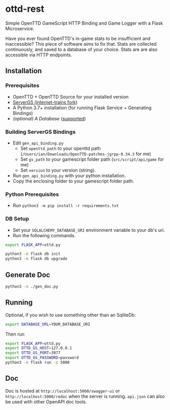 # ottd-rest
Simple OpenTTD GameScript HTTP Binding and Game Logger with a Flask Microservice.

Have you ever found OpenTTD's in-game stats to be insufficient and inaccessible? 
This piece of software aims to fix that. 
Stats are collected continuously, and saved to a database of your choice. 
Stats are are also accessible via HTTP endpoints.

## Installation
### Prerequisites
* OpenTTD + OpenTTD Source for your installed version
* [ServerGS (internet-trains fork)](https://github.com/internet-trains/ServerGS)
* A Python 3.7+ installation (for running Flask Service + Generating Bindings)
* _(optional) A Database_ ([supported](https://docs.sqlalchemy.org/en/13/dialects/))
### Building ServerGS Bindings
* Edit `gen_api_binding.py`
    * Set `openttd_path` to your openttd path (`/Users/ian/Downloads/OpenTTD-patches-jgrpp-0.34.3` for me)
    * Set `gs_path` to your gamescript folder path (`src/script/api/game` for me)
    * Set `version` to your version (string).
* Run `gen_api_binding.py` with your python installation. 
* Copy the enclosing folder to your gamescript folder path.

### Python Prerequisites
* Run `python3 -m pip install -r requirements.txt`
### DB Setup
* Set your `SQLALCHEMY_DATABASE_URI` environment variable to your db's uri.
* Run the following commands.
```bash
export FLASK_APP=ottd.py

python3 -m flask db init
python3 -m flask db upgrade
```
## Generate Doc
```bash
python3 -m ./gen_doc.py
```
## Running
Optional, if you wish to use something other than an SqliteDb:
```bash
export DATABASE_URL=YOUR_DATABASE_URI
```
Then run
```bash
export FLASK_APP=ottd.py
export OTTD_GS_HOST=127.0.0.1
export OTTD_GS_PORT=3977
export OTTD_GS_PASSWORD=password 
python3 -m flask run -p 5000
```
## Doc
Doc is hosted at `http://localhost:5000/swagger-ui` or `http://localhost:5000/redoc` when the server 
is running. `api.json` can also be used with other OpenAPI doc tools.
